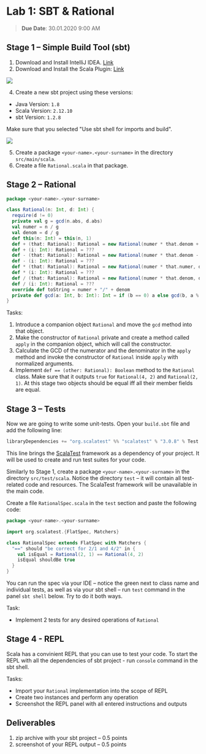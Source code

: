 # Lab 1: SBT & Rational
> **Due Date**: 30.01.2020 9:00 AM


## Stage 1 – Simple Build Tool (sbt)

1. Download and Install IntelliJ IDEA. [Link](https://www.jetbrains.com/idea/download/)
2. Download and Install the Scala Plugin: [Link](https://plugins.jetbrains.com/plugin/1347-scala)

![](https://i.imgur.com/cQCDpvl.png)

<!-- 3. Congratz! You found an easter egg! Contact your TA for bonus points -->
4. Create a new sbt project using these versions:
- Java Version: `1.8`
- Scala Version: `2.12.10`
- sbt Version: `1.2.8`

Make sure that you selected "Use sbt shell for imports and build".

![](https://i.imgur.com/c4PSNCh.png)

5. Create a package `<your-name>.<your-surname>` in the directory `src/main/scala`.
6. Create a file `Rational.scala` in that package.

## Stage 2 – Rational

```scala
package <your-name>.<your-surname>

class Rational(n: Int, d: Int) { 
  require(d != 0)
  private val g = gcd(n.abs, d.abs)
  val numer = n / g
  val denom = d / g
  def this(n: Int) = this(n, 1)
  def + (that: Rational): Rational = new Rational(numer * that.denom + that.numer * denom, denom * that.denom)
  def + (i: Int): Rational = ???
  def - (that: Rational): Rational = new Rational(numer * that.denom - that.numer * denom, denom * that.denom)
  def - (i: Int): Rational = ???
  def * (that: Rational): Rational = new Rational(numer * that.numer, denom * that.denom)
  def * (i: Int): Rational = ???
  def / (that: Rational): Rational = new Rational(numer * that.denom, denom * that.numer)
  def / (i: Int): Rational = ???
  override def toString = numer + "/" + denom
  private def gcd(a: Int, b: Int): Int = if (b == 0) a else gcd(b, a % b)
}
```

Tasks:
1. Introduce a companion object `Rational` and move the `gcd` method into that object.
2. Make the constructor of `Rational` private and create a method called `apply` in the companion object, which will call the constructor.
3. Calculate the GCD of the numerator and the denominator in the `apply` method and invoke the constructor of `Rational` inside `apply` with normalized arguments.
4. Implement `def == (other: Rational): Boolean` method to the `Rational` class. Make sure that it outputs `true` for `Rational(4, 2)` and `Rational(2, 1)`. At this stage two objects should be equal iff all their member fields are equal.


## Stage 3 – Tests

Now we are going to write some unit-tests. Open your `build.sbt` file and add the following line:

```scala
libraryDependencies += "org.scalatest" %% "scalatest" % "3.0.8" % Test
```

This line brings the [ScalaTest](http://www.scalatest.org/) framework as a dependency of your project. It will be used to create and run test suites for your code.

Similarly to Stage 1, create a package `<your-name>.<your-surname>` in the directory `src/test/scala`. Notice the directory `test` – it will contain all test-related code and resources. The ScalaTest framework will be unavailable in the main code.

Create a file `RationalSpec.scala` in the `test` section and paste the following code:
```scala
package <your-name>.<your-surname>

import org.scalatest.{FlatSpec, Matchers}

class RationalSpec extends FlatSpec with Matchers {
  "==" should "be correct for 2/1 and 4/2" in {
    val isEqual = Rational(2, 1) == Rational(4, 2)
    isEqual shouldBe true
  }
}
```

You can run the spec via your IDE – notice the green next to class name and individual tests, as well as via your sbt shell – run `test` command in the panel `sbt shell` below. Try to do it both ways.

Task:
- Implement 2 tests for any desired operations of `Rational`

## Stage 4 - REPL

Scala has a convinient REPL that you can use to test your code. To start the REPL with all the dependencies of sbt project - run `console` command in the sbt shell.

Tasks:
- Import your `Rational` implementation into the scope of REPL
- Create two instances and perform any operation
- Screenshot the REPL panel with all entered instructions and outputs

## Deliverables

1. zip archive with your sbt project – 0.5 points
2. screenshot of your REPL output – 0.5 points
